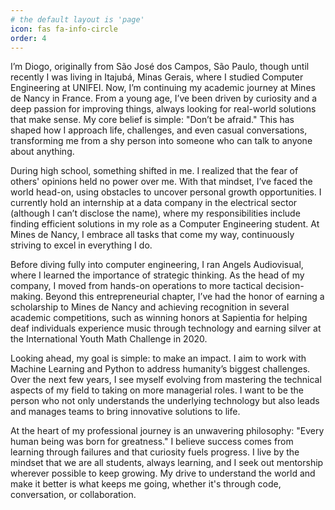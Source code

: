 ```yaml
---
# the default layout is 'page'
icon: fas fa-info-circle
order: 4
---
```


I’m Diogo, originally from São José dos Campos, São Paulo, though until recently I was living in Itajubá, Minas Gerais, where I studied Computer Engineering at UNIFEI. Now, I’m continuing my academic journey at Mines de Nancy in France. From a young age, I’ve been driven by curiosity and a deep passion for improving things, always looking for real-world solutions that make sense. My core belief is simple: "Don’t be afraid." This has shaped how I approach life, challenges, and even casual conversations, transforming me from a shy person into someone who can talk to anyone about anything.

During high school, something shifted in me. I realized that the fear of others' opinions held no power over me. With that mindset, I’ve faced the world head-on, using obstacles to uncover personal growth opportunities. I currently hold an internship at a data company in the electrical sector (although I can’t disclose the name), where my responsibilities include finding efficient solutions in my role as a Computer Engineering student. At Mines de Nancy, I embrace all tasks that come my way, continuously striving to excel in everything I do.

Before diving fully into computer engineering, I ran Angels Audiovisual, where I learned the importance of strategic thinking. As the head of my company, I moved from hands-on operations to more tactical decision-making. Beyond this entrepreneurial chapter, I’ve had the honor of earning a scholarship to Mines de Nancy and achieving recognition in several academic competitions, such as winning honors at Sapientia for helping deaf individuals experience music through technology and earning silver at the International Youth Math Challenge in 2020.

Looking ahead, my goal is simple: to make an impact. I aim to work with Machine Learning and Python to address humanity’s biggest challenges. Over the next few years, I see myself evolving from mastering the technical aspects of my field to taking on more managerial roles. I want to be the person who not only understands the underlying technology but also leads and manages teams to bring innovative solutions to life.

At the heart of my professional journey is an unwavering philosophy: "Every human being was born for greatness." I believe success comes from learning through failures and that curiosity fuels progress. I live by the mindset that we are all students, always learning, and I seek out mentorship wherever possible to keep growing. My drive to understand the world and make it better is what keeps me going, whether it's through code, conversation, or collaboration.
